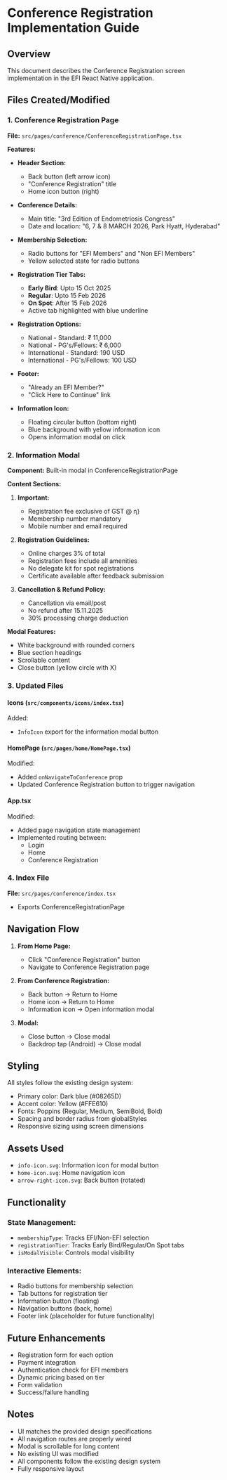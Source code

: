 # Conference Registration Implementation Guide

## Overview
This document describes the Conference Registration screen implementation in the EFI React Native application.

## Files Created/Modified

### 1. Conference Registration Page
**File:** `src/pages/conference/ConferenceRegistrationPage.tsx`

**Features:**
- **Header Section:**
  - Back button (left arrow icon)
  - "Conference Registration" title
  - Home icon button (right)

- **Conference Details:**
  - Main title: "3rd Edition of Endometriosis Congress"
  - Date and location: "6, 7 & 8 MARCH 2026, Park Hyatt, Hyderabad"

- **Membership Selection:**
  - Radio buttons for "EFI Members" and "Non EFI Members"
  - Yellow selected state for radio buttons

- **Registration Tier Tabs:**
  - **Early Bird**: Upto 15 Oct 2025
  - **Regular**: Upto 15 Feb 2026
  - **On Spot**: After 15 Feb 2026
  - Active tab highlighted with blue underline

- **Registration Options:**
  - National - Standard: ₹ 11,000
  - National - PG's/Fellows: ₹ 6,000
  - International - Standard: 190 USD
  - International - PG's/Fellows: 100 USD

- **Footer:**
  - "Already an EFI Member?"
  - "Click Here to Continue" link

- **Information Icon:**
  - Floating circular button (bottom right)
  - Blue background with yellow information icon
  - Opens information modal on click

### 2. Information Modal
**Component:** Built-in modal in ConferenceRegistrationPage

**Content Sections:**

1. **Important:**
   - Registration fee exclusive of GST @  η}
   - Membership number mandatory
   - Mobile number and email required

2. **Registration Guidelines:**
   - Online charges 3% of total
   - Registration fees include all amenities
   - No delegate kit for spot registrations
   - Certificate available after feedback submission

3. **Cancellation & Refund Policy:**
   - Cancellation via email/post
   - No refund after 15.11.2025
   - 30% processing charge deduction

**Modal Features:**
- White background with rounded corners
- Blue section headings
- Scrollable content
- Close button (yellow circle with X)

### 3. Updated Files

#### Icons (`src/components/icons/index.tsx`)
Added:
- `InfoIcon` export for the information modal button

#### HomePage (`src/pages/home/HomePage.tsx`)
Modified:
- Added `onNavigateToConference` prop
- Updated Conference Registration button to trigger navigation

#### App.tsx
Modified:
- Added page navigation state management
- Implemented routing between:
  - Login
  - Home
  - Conference Registration

### 4. Index File
**File:** `src/pages/conference/index.tsx`
- Exports ConferenceRegistrationPage

## Navigation Flow

1. **From Home Page:**
   - Click "Conference Registration" button
   - Navigate to Conference Registration page

2. **From Conference Registration:**
   - Back button → Return to Home
   - Home icon → Return to Home
   - Information icon → Open information modal

3. **Modal:**
   - Close button → Close modal
   - Backdrop tap (Android) → Close modal

## Styling

All styles follow the existing design system:
- Primary color: Dark blue (#08265D)
- Accent color: Yellow (#FFE610)
- Fonts: Poppins (Regular, Medium, SemiBold, Bold)
- Spacing and border radius from globalStyles
- Responsive sizing using screen dimensions

## Assets Used

- `info-icon.svg`: Information icon for modal button
- `home-icon.svg`: Home navigation icon
- `arrow-right-icon.svg`: Back button (rotated)

## Functionality

### State Management:
- `membershipType`: Tracks EFI/Non-EFI selection
- `registrationTier`: Tracks Early Bird/Regular/On Spot tabs
- `isModalVisible`: Controls modal visibility

### Interactive Elements:
- Radio buttons for membership selection
- Tab buttons for registration tier
- Information button (floating)
- Navigation buttons (back, home)
- Footer link (placeholder for future functionality)

## Future Enhancements

- Registration form for each option
- Payment integration
- Authentication check for EFI members
- Dynamic pricing based on tier
- Form validation
- Success/failure handling

## Notes

- UI matches the provided design specifications
- All navigation routes are properly wired
- Modal is scrollable for long content
- No existing UI was modified
- All components follow the existing design system
- Fully responsive layout

